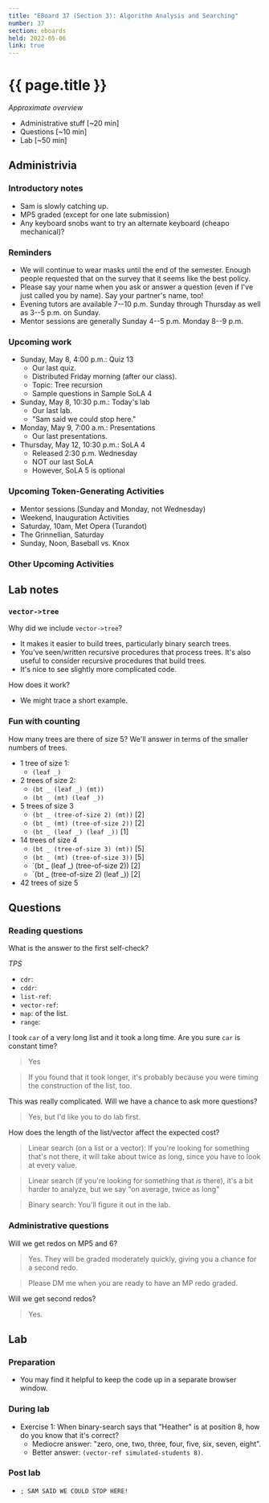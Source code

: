 ```yaml
---
title: "EBoard 37 (Section 3): Algorithm Analysis and Searching"
number: 37
section: eboards
held: 2022-05-06
link: true
---
```

# {{ page.title }}

_Approximate overview_

* Administrative stuff [~20 min]
* Questions [~10 min]
* Lab [~50 min]

Administrivia
-------------

### Introductory notes

* Sam is slowly catching up.
* MP5 graded (except for one late submission)
* Any keyboard snobs want to try an alternate keyboard (cheapo mechanical)?

### Reminders

* We will continue to wear masks until the end of the semester.  Enough
  people requested that on the survey that it seems like the best policy.
* Please say your name when you ask or answer a question (even if I've
  just called you by name).  Say your partner's name, too!
* Evening tutors are available 7--10 p.m. Sunday through Thursday as
  well as 3--5 p.m. on Sunday.
* Mentor sessions are generally Sunday 4--5 p.m.  Monday 8--9 p.m.  

### Upcoming work

* Sunday, May 8, 4:00 p.m.: Quiz 13
    * Our last quiz.
    * Distributed Friday morning (after our class).
    * Topic: Tree recursion
    * Sample questions in Sample SoLA 4
* Sunday, May 8, 10:30 p.m.: Today's lab
    * Our last lab.
    * "Sam said we could stop here."
* Monday, May 9, 7:00 a.m.: Presentations
    * Our last presentations.
* Thursday, May 12, 10:30 p.m.: SoLA 4
    * Released 2:30 p.m. Wednesday
    * NOT our last SoLA
    * However, SoLA 5 is optional

### Upcoming Token-Generating Activities

* Mentor sessions (Sunday and Monday, not Wednesday)
* Weekend, Inauguration Activities
* Saturday, 10am, Met Opera (Turandot)
* The Grinnellian, Saturday
* Sunday, Noon, Baseball vs. Knox

### Other Upcoming Activities

Lab notes
---------

### `vector->tree`

Why did we include `vector->tree`?

* It makes it easier to build trees, particularly binary search trees.
* You've seen/written recursive procedures that process trees.  It's also
  useful to consider recursive procedures that build trees.
* It's nice to see slightly more complicated code.

How does it work?

* We might trace a short example.

### Fun with counting

How many trees are there of size 5?  We'll answer in terms of the smaller
numbers of trees.

* 1 tree of size 1: 
    * `(leaf _)`
* 2 trees of size 2: 
    * `(bt _ (leaf _) (mt))` 
    * `(bt _ (mt) (leaf _))`
* 5 trees of size 3
    * `(bt _ (tree-of-size 2) (mt))` [2]
    * `(bt _ (mt) (tree-of-size 2))` [2]
    * `(bt _ (leaf _) (leaf _))` [1]
* 14 trees of size 4
    * `(bt _ (tree-of-size 3) (mt))` [5]
    * `(bt _ (mt) (tree-of-size 3))` [5]
    * `(bt _ (leaf _) (tree-of-size 2)) [2]
    * `(bt _ (tree-of-size 2) (leaf _)) [2]
* 42 trees of size 5

Questions
---------

### Reading questions

What is the answer to the first self-check?

_TPS_

* `cdr`: 
* `cddr`: 
* `list-ref`: 
* `vector-ref`:  
* `map`: 
  of the list.
* `range`: 

I took `car` of a very long list and it took a long time.  Are you sure `car`
is constant time?

> Yes

> If you found that it took longer, it's probably because you were timing 
  the construction of the list, too.

This was really complicated.  Will we have a chance to ask more questions?

> Yes, but I'd like you to do lab first.

How does the length of the list/vector affect the expected cost?

> Linear search (on a list or a vector): If you're looking for something
  that's not there, it will take about twice as long, since you have to
  look at every value.  

> Linear search (if you're looking for something that *is* there), it's
  a bit harder to analyze, but we say "on average, twice as long"

> Binary search: You'll figure it out in the lab.

### Administrative questions

Will we get redos on MP5 and 6?

> Yes.  They will be graded moderately quickly, giving you a chance
  for a second redo.

> Please DM me when you are ready to have an MP redo graded.

Will we get second redos?

> Yes.

Lab
---

### Preparation

* You may find it helpful to keep the code up in a separate browser
  window.

### During lab

* Exercise 1: When binary-search says that "Heather" is at position 8, 
  how do you know that it's correct?
    * Mediocre answer: "zero, one, two, three, four, five, six, seven, eight".
    * Better answer: `(vector-ref simulated-students 8)`.

### Post lab

* `; SAM SAID WE COULD STOP HERE!`

